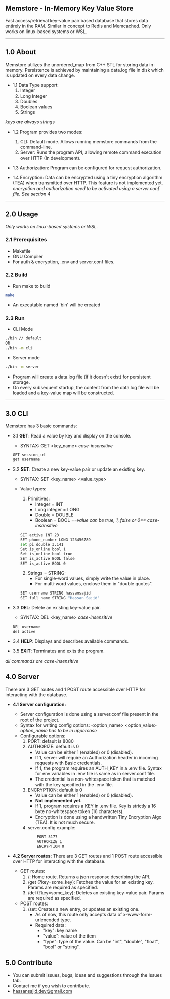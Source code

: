 ## Memstore - In-Memory Key Value Store
Fast access/retrieval key-value pair based database that stores data entirely in the RAM.
Similar in concept to Redis and Memcached. Only works on linux-based systems or WSL.

---

## 1.0 About
Memstore utilizes the unordered_map from C++ STL for storing data in-memory. Persistence is achieved by maintaining a data.log file in disk which is updated on every data change.

- 1.1 Data Type support:
    1. Integer
    2. Long Integer
    3. Doubles
    4. Boolean values
    5. Strings

*keys are always strings*

- 1.2 Program provides two modes:
    1. CLI: Default mode. Allows running memstore commands from the command-line.
    2. Server: Runs the program API, allowing remote command execution over HTTP (In development).

- 1.3 Authorization: Program can be configured for request authorization.

- 1.4 Encryption: Data can be encrypted using a tiny encryption algorithm (TEA) when transmitted over HTTP. This feature is not implemented yet.
*encryption and authorization need to be activated using a server.conf file. See section 4*

---

## 2.0 Usage
*Only works on linux-based systems or WSL.*

### 2.1 Prerequisites 
- Makefile
- GNU Compiler
- For auth & encryption, .env and server.conf files.

### 2.2 Build
- Run make to build
```bash
make
```
- An executable named 'bin' will be created

### 2.3 Run
- CLI Mode
```bash
./bin // default
OR
./bin -m cli
```

- Server mode
```bash
./bin -m server
```

- Program will create a data.log file (if it doesn't exist) for persistent storage.
- On every subsequent startup, the content from the data.log file will be loaded and a key-value map will be constructed.

---

## 3.0 CLI
Memstore has 3 basic commands:

- 3.1 **GET**: Read a value by key and display on the console.
    - SYNTAX: GET <key_name> 
    *case-insensitive*

    ```bash
    GET session_id
    get username 
    ```

- 3.2 **SET**: Create a new key-value pair or update an existing key.
    - SYNTAX: SET <key_name> <value_type> <value>
    - Value types:
        1. Primitives: 
            - Integer = INT
            - Long integer = LONG
            - Double = DOUBLE
            - Boolean = BOOL *==value can be true, 1, false or 0==*
            *case-insensitive*

        ```bash
        SET active INT 23
        SET phone_number LONG 123456789
        set pi double 3.141
        Set is_online bool 1
        Set is_online bool true
        SET is_active BOOL false
        SET is_active BOOL 0
        ```

        2. Strings = STRING:
            - For single-word values, simply write the value in place.
            - For multi-word values, enclose them in "double quotes".

        ```bash
        SET username STRING hassansajid
        SET full_name STRING "Hassan Sajid"
        ```

- 3.3 **DEL**: Delete an existing key-value pair.
    - SYNTAX: DEL <key_name>
    *case-insensitive*

    ```bash
    DEL username
    del active
    ```

- 3.4 **HELP**: Displays and describes available commands.

- 3.5 **EXIT**: Terminates and exits the program.

*all commands are case-insensitive*


## 4.0 Server 
There are 3 GET routes and 1 POST route accessible over HTTP for interacting with the database.

- **4.1 Server configuration:**
    - Server configuration is done using a server.conf file present in the root of the project.
    - Syntax for writing config options: <option_name> <option_value>
    *option_name has to be in uppercase*
    - Configurable options:
        1. PORT: default is 8080
        2. AUTHORIZE: default is 0
            - Value can be either 1 (enabled) or 0 (disabled).
            - If 1, server will require an Authorization header in incoming requests with Basic credentials.
            - If 1, the program requires an AUTH_KEY in a .env file. Syntax for env variables in .env file is same as in server.conf file. 
            - The credential is a non-whitespace token that is matched with the key specified in the .env file.
        3. ENCRYPTION: default is 0
            - Value can be either 1 (enabled) or 0 (disabled).
            - **Not implemented yet.**
            - If 1, program requires a KEY in .env file. Key is strictly a 16 byte no-whitespace token (16 characters).
            - Encryption is done using a handwritten Tiny Encryption Algo (TEA). It is not much secure.
        4. server.config example:
            ```bash
                PORT 5177
                AUTHORIZE 1
                ENCRYPTION 0
            ```

- **4.2 Server routes:**
    There are 3 GET routes and 1 POST route accessible over HTTP for interacting with the database.
    - GET routes:
        1. /: Home route. Returns a json response describing the API. 
        2. /get (?key=some_key): Fetches the value for an existing key. Params are required as specified.
        3. /del (?key=some_key): Deletes an existing key-value pair. Params are required as specified.
    - POST routes:
        1. /set: Creates a new entry, or updates an existing one.
            - As of now, this route only accepts data of x-www-form-urlencoded type.
            - Required data:
                - "key": key name
                - "value": value of the item
                - "type": type of the value. Can be "int", "double", "float", "bool" or "string".


## 5.0 Contribute
- You can submit issues, bugs, ideas and suggestions through the Issues tab.
- Contact me if you wish to contribute.
- hassansajid.dev@gmail.com


